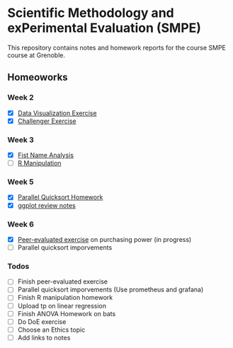 # Scientific Methodology and exPerimental Evaluation (SMPE)

This repository contains notes and homework reports for the course SMPE course at Grenoble. 

## Homeoworks

### Week 2

- [x] [Data Visualization Exercise](homeworks/week2/Data-Visualization.pdf)
- [x] [Challenger Exercise](homeworks/week2/Challenger.ipynb)

### Week 3

- [x] [Fist Name Analysis](homeworks/week3/French%20given%20names%20per%20year%20per%20department.pdf)
- [ ] [R Manipulation](homeworks/week3/R%20manipulation.ipynb)

### Week 5

- [x] [Parallel Quicksort Homework](https://github.com/gabridego/M2R-ParallelQuicksort/blob/master/ParallelQuickSortReport.pdf)
- [x] [ggplot review notes](notes/ggplot_tutorials/ggplot_tutorial.ipynb)

### Week 6

- [x] [Peer-evaluated exercise](homeworks/week6/PurchasingPower.pdf) on purchasing power (in progress)
- [ ] Parallel quicksort imporvements

### Todos

- [ ] Finish peer-evaluated exercise
- [ ] Parallel quicksort imporvements (Use prometheus and grafana)
- [ ] Finish R manipulation homework
- [ ] Upload tp on linear regression
- [ ] Finish ANOVA Homework on bats
- [ ] Do DoE exercise
- [ ] Choose an Ethics topic
- [ ] Add links to notes
